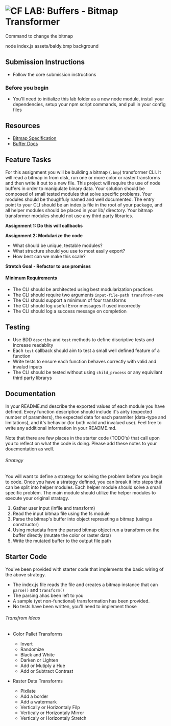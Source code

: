 ![CF](http://i.imgur.com/7v5ASc8.png) LAB: Buffers - Bitmap Transformer
=======================================================================
Command to change the bitmap

node index.js assets/baldy.bmp background

## Submission Instructions
* Follow the core submission instructions

### Before you begin
* You'll need to initialize this lab folder as a new node module, install your dependencies, setup your npm script commands, and pull in your config files

## Resources  
* [Bitmap Specification](https://en.wikipedia.org/wiki/BMP_file_format)
* [Buffer Docs](https://nodejs.org/api/buffer.html)


## Feature Tasks
For this assignment you will be building a bitmap (`.bmp`) transformer CLI. It will read a bitmap in from disk, run one or more color or raster transforms and then write it out to a new file. This project will require the use of node buffers in order to manipulate binary data. Your solution should be composed of small tested modules that solve specific problems. Your modules should be thoughfuly named and well documented. The entry point to your CLI should be an index.js file in the root of your package, and all helper modules should be placed in your lib/ directory. Your bitmap transformer modules should not use any third party libraries.

**Assignment 1: Do this will callbacks**

**Assignment 2: Modularize the code**
  * What should be unique, testable modules?
  * What structure should you use to most easily export?
  * How best can we make this scale?

**Stretch Goal - Refactor to use promises**

#### Minimum Requirements
* The CLI should be architected using best modularization practices
* The CLI should require two arguments `input-file-path transfrom-name`
* The CLI should support a minimum of four transforms
* The CLI should log useful Error messages if used incorrectly
* The CLI should log a success message on completion

## Testing 
* Use BDD `describe` and `test` methods to define discriptive tests and increase readablity
* Each `test` callback should aim to test a small well defined feature of a function
* Write tests to ensure each function behaves correctly with valid and invalud inputs
* The CLI should be tested without using `child_process` or any equivilant third party librarys

##  Documentation
In your README.md describe the exported values of each module you have defined. Every function description should include it's airty (expected number of paramiters), the expected data for each paramiter (data-type and limitations), and it's behavior (for both valid and invalued use). Feel free to write any additional information in your README.md.

Note that there are few places in the starter code (TODO's) that call upon you to reflect on what the code is doing. Please add these notes to your doucmentation as well.

###### Strategy
You will want to define a strategy for solving the problem before you begin to code. Once you have a strategy defined, you can break it into steps that can be split into helper modules. Each helper module should solve a small specific problem. The main module should utilize the helper modules to execute your original stratagy.

1. Gather user input (infile and transform)
1. Read the input bitmap file using the fs module
1. Parse the bitmap's buffer into object represeting a bitmap (using a constructor)
1. Using metadata from the parsed bitmap object run a transform on the buffer directly (mutate the color or raster data)
1. Write the mutated buffer to the output file path

## Starter Code
You've been provided with starter code that implements the basic wiring of the above strategy.
* The index.js file reads the file and creates a bitmap instance that can `parse()` and `transform()`
* The parsing ahas been left to you
* A sample (yet non-functional) transformation has been provided.
* No tests have been written, you'll need to implement those

###### Transfrom Ideas
* Color Pallet Transforms 
  * Invert 
  * Randomize
  * Black and White
  * Darken or Lighten
  * Add or Mutiply a Hue
  * Add or Subtract Contrast
  
* Raster Data Transforms
  * Pixilate
  * Add a border
  * Add a watermark
  * Vertically or Horizontaly Filp
  * Verticaly or Horizontaly Mirror
  * Verticaly or Horizontaly Stretch
